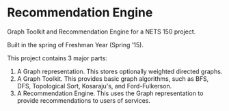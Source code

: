 # Recommendation Engine
Graph Toolkit and Recommendation Engine for a NETS 150 project.

Built in the spring of Freshman Year (Spring '15). 

This project contains 3 major parts:

1. A Graph representation. This stores optionally weighted directed graphs. 
2. A Graph Toolkit. This provides basic graph algorithms, such as BFS, DFS, Topological Sort, Kosaraju's, and Ford-Fulkerson.
3. A Recommendation Engine. This uses the Graph representation to provide recommendations to users of services. 
